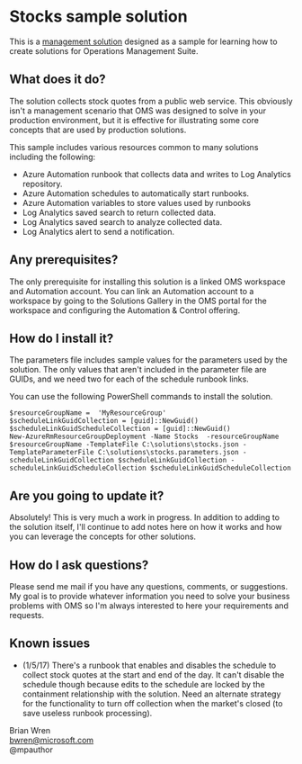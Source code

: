 # Stocks sample solution

This is a [management solution](https://docs.microsoft.com/azure/operations-management-suite/operations-management-suite-solutions-creating) designed as a sample for learning how to create solutions for Operations Management Suite.  

## What does it do?
The solution collects stock quotes from a public web service.  This obviously isn't a management scenario that OMS was designed to solve in your production environment, but it is effective for illustrating some core concepts that are used by production solutions. 

This sample includes various resources common to many solutions including the following:

- Azure Automation runbook that collects data and writes to Log Analytics repository.
- Azure Automation schedules to automatically start runbooks.
- Azure Automation variables to store values used by runbooks
- Log Analytics saved search to return collected data.
- Log Analytics saved search to analyze collected data.
- Log Analytics alert to send a notification.

## Any prerequisites?
The only prerequisite for installing this solution is a linked OMS workspace and Automation account.  You can link an Automation account to a workspace by going to the Solutions Gallery in the OMS portal for the workspace and configuring the Automation & Control offering.

## How do I install it?
The parameters file includes sample values for the parameters used by the solution.  The only values that aren't included in the parameter file are GUIDs, and we need two for each of the schedule runbook links.

You can use the following PowerShell commands to install the solution.

	$resourceGroupName =  'MyResourceGroup'
	$scheduleLinkGuidCollection = [guid]::NewGuid()
	$scheduleLinkGuidScheduleCollection = [guid]::NewGuid()
	New-AzureRmResourceGroupDeployment -Name Stocks  -resourceGroupName $resourceGroupName -TemplateFile C:\solutions\stocks.json -TemplateParameterFile C:\solutions\stocks.parameters.json -scheduleLinkGuidCollection $scheduleLinkGuidCollection -scheduleLinkGuidScheduleCollection $scheduleLinkGuidScheduleCollection 

## Are you going to update it?
Absolutely!  This is very much a work in progress.  In addition to adding to the solution itself, I'll continue to add notes here on how it works and how you can leverage the concepts for other solutions.

## How do I ask questions?
Please send me mail if you have any questions, comments, or suggestions.  My goal is to provide whatever information you need to solve your business problems with OMS so I'm always interested to here your requirements and requests.

## Known issues

- (1/5/17) There's a runbook that enables and disables the schedule to collect stock quotes at the start and end of the day.  It can't disable the schedule though because edits to the schedule are locked by the containment relationship with the solution.  Need an alternate strategy for the functionality to turn off collection when the market's closed (to save useless runbook processing).



Brian Wren<br>
bwren@microsoft.com<br>
@mpauthor